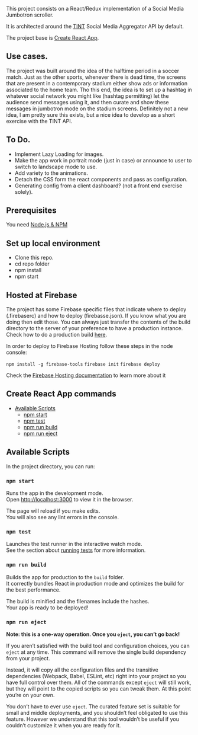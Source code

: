 This project consists on a React/Redux implementation of a Social Media Jumbotron scroller.

It is architected around the [TINT](https://www.tintup.com/) Social Media Aggregator API by default.

The project base is [Create React App](https://github.com/facebookincubator/create-react-app).

## Use cases.

The project was built around the idea of the halftime period in a soccer match. Just as the other sports, whenever there is dead time, the screens that are present in a contemporary stadium either show ads or information associated to the home team. Tho this end, the idea is to set up a hashtag in whatever social network you might like (hashtag permitting) let the audience send messages using it, and then curate and show these messages in jumbotron mode on the stadium screens. Definitely not a new idea, I am pretty sure this exists, but a nice idea to develop as a short exercise with the TINT API.

## To Do.

- Implement Lazy Loading for images.
- Make the app work in portrait mode (just in case) or announce to user to switch to landscape mode to use.
- Add variety to the animations.
- Detach the CSS form the react components and pass as configuration.
- Generating config from a client dashboard? (not a front end exercise solely).

## Prerequisites

You need [Node.js & NPM](https://nodejs.org)

## Set up local environment

- Clone this repo.
- cd repo folder
- npm install
- npm start

## Hosted at Firebase

The project has some Firebase specific files that indicate where to deploy (.firebaserc) and how to deploy (firebasse.json).
If you know what you are doing then edit those. You can always just transfer the contents of the build directory to the server of your preference to have a production instance. Check how to do a production build [here](#npm-run-build).

In order to deploy to Firebase Hosting follow these steps in the node console:

`npm install -g firebase-tools`
`firebase init`
`firebase deploy`

Check the [Firebase Hosting documentation](https://firebase.google.com/docs/hosting/) to learn more about it


## Create React App commands

- [Available Scripts](#available-scripts)
  - [npm start](#npm-start)
  - [npm test](#npm-test)
  - [npm run build](#npm-run-build)
  - [npm run eject](#npm-run-eject)

## Available Scripts

In the project directory, you can run:

### `npm start`

Runs the app in the development mode.<br>
Open [http://localhost:3000](http://localhost:3000) to view it in the browser.

The page will reload if you make edits.<br>
You will also see any lint errors in the console.

### `npm test`

Launches the test runner in the interactive watch mode.  
See the section about [running tests](#running-tests) for more information.

### `npm run build`

Builds the app for production to the `build` folder.<br>
It correctly bundles React in production mode and optimizes the build for the best performance.

The build is minified and the filenames include the hashes.<br>
Your app is ready to be deployed!

### `npm run eject`

**Note: this is a one-way operation. Once you `eject`, you can’t go back!**

If you aren’t satisfied with the build tool and configuration choices, you can `eject` at any time. This command will remove the single build dependency from your project.

Instead, it will copy all the configuration files and the transitive dependencies (Webpack, Babel, ESLint, etc) right into your project so you have full control over them. All of the commands except `eject` will still work, but they will point to the copied scripts so you can tweak them. At this point you’re on your own.

You don’t have to ever use `eject`. The curated feature set is suitable for small and middle deployments, and you shouldn’t feel obligated to use this feature. However we understand that this tool wouldn’t be useful if you couldn’t customize it when you are ready for it.
